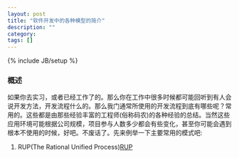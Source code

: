 ```yaml
---
layout: post
title: "软件开发中的各种模型的简介"
description: ""
category:
tags: []
---
```

{% include JB/setup %}

### 概述

如果你去实习，或者已经工作了的。那么你在工作中很多时候都可能回听到有人会说开发方法，开发流程什么的。那么我门通常所使用的开发流程到底有哪些呢？常用的。这些都是由那些经验丰富的工程师(俗称码农)的各种经验的总结。当然这些应用环境可能根据公司规模，项目参与人数多少都会有些变化，甚至你可能会遇到根本不使用的时候，好吧。不废话了。先来例举一下主要常用的模式吧:

1. RUP(The Rational Unified Process)[RUP]

[RUP]:http://www.ambysoft.com/downloads/managersIntroToRUP.pdf
